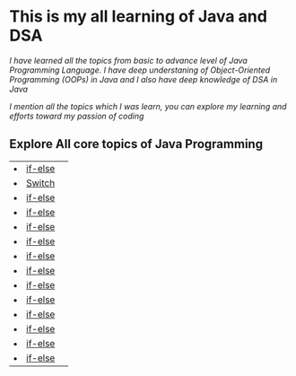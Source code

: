 # This is my all learning of Java and DSA
<p><i>I have learned all the topics from basic to advance level of Java Programming Language. I have deep understaning of Object-Oriented Programming (OOPs) in Java and I also have deep knowledge of DSA in Java</i></p>

<p><i>I mention all the topics which I was learn, you can explore my learning and efforts toward my passion of coding</i></p>

## Explore All core topics of Java Programming

<table>
  <tr>
    <td>
      <il>
        <li><a href ="https://github.com/Arinyadav1/Java-and-DSA/blob/main/if_else.java">if-else</a></li>
      </il>
    </td>
    <td>
      <p><i></p>
    </td>
  </tr>


  <tr>
    <td>
      <il>
        <li><a href ="https://github.com/Arinyadav1/Java-and-DSA/blob/main/calculator.java">Switch</a></li>
      </il>
    </td>
    <td>
      <p><i></p>
    </td>
  </tr>



  <tr>
    <td>
      <il>
        <li><a href ="">if-else</a></li>
      </il>
    </td>
    <td>
      <p><i></p>
    </td>
  </tr>


  <tr>
    <td>
      <il>
        <li><a href ="">if-else</a></li>
      </il>
    </td>
    <td>
      <p><i></p>
    </td>
  </tr>


  <tr>
    <td>
      <il>
        <li><a href ="">if-else</a></li>
      </il>
    </td>
    <td>
      <p><i></p>
    </td>
  </tr>        


  <tr>
    <td>
      <il>
        <li><a href ="">if-else</a></li>
      </il>
    </td>
    <td>
      <p><i></p>
    </td>
  </tr>


  <tr>
    <td>
      <il>
        <li><a href ="">if-else</a></li>
      </il>
    </td>
    <td>
      <p><i></p>
    </td>
  </tr>


  <tr>
    <td>
      <il>
        <li><a href ="">if-else</a></li>
      </il>
    </td>
    <td>
      <p><i></p>
    </td>
  </tr>


  <tr>
    <td>
      <il>
        <li><a href ="">if-else</a></li>
      </il>
    </td>
    <td>
      <p><i></p>
    </td>
  </tr>


  <tr>
    <td>
      <il>
        <li><a href ="">if-else</a></li>
      </il>
    </td>
    <td>
      <p><i></p>
    </td>
  </tr>


  <tr>
    <td>
      <il>
        <li><a href ="">if-else</a></li>
      </il>
    </td>
    <td>
      <p><i></p>
    </td>
  </tr>


  <tr>
    <td>
      <il>
        <li><a href ="">if-else</a></li>
      </il>
    </td>
    <td>
      <p><i></p>
    </td>
  </tr>


  <tr>
    <td>
      <il>
        <li><a href ="">if-else</a></li>
      </il>
    </td>
    <td>
      <p><i></p>
    </td>
  </tr>


  <tr>
    <td>
      <il>
        <li><a href ="">if-else</a></li>
      </il>
    </td>
    <td>
      <p><i></p>
    </td>
  </tr>        
</table>
